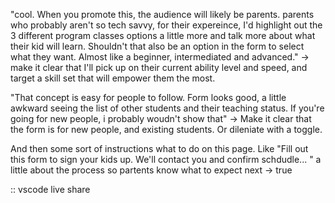 "cool. When you promote this, the audience will likely be parents. parents who probably aren't so tech savvy, for their expereince, I'd highlight out the 3 different program classes options a little more and talk more about what their kid will learn. Shouldn't that also be an option in the form to select what they want. Almost like a beginner, intermediated and advanced."
-> make it clear that I'll pick up on their current ability level and speed, and target a skill set that will empower them the most.

"That concept is easy for people to follow. Form looks good, a little awkward seeing the list of other students and their teaching status. If you're going for new people, i probably woudn't show that"
-> Make it clear that the form is for new people, and existing students. Or dileniate with a toggle.

And then some sort of instructions what to do on this page. Like "Fill out this form to sign your kids up. We'll contact you and confirm schdudle... " a little about the process so partents know what to expect next
-> true


:: vscode live share